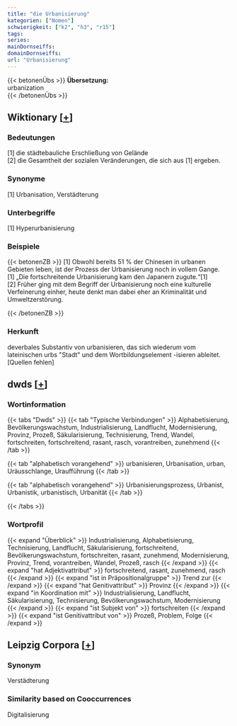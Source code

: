 ```yaml
---
title: "die Urbanisierung"
kategorien: ["Nomen"]
schwierigkeit: ["k2", "h3", "r15"]
tags:
series:
mainDornseiffs:
domainDornseiffs:
url: "Urbanisierung"
---
```


{{< betonenÜbs >}}
**Übersetzung:**  
urbanization  
{{< /betonenÜbs >}}

## Wiktionary [[+](https://de.wiktionary.org/wiki/Urbanisierung)]

### Bedeutungen
[1] die städtebauliche Erschließung von Gelände  
[2] die Gesamtheit der sozialen Veränderungen, die sich aus [1] ergeben.  

### Synonyme
[1] Urbanisation, Verstädterung  

### Unterbegriffe
[1] Hyperurbanisierung  

### Beispiele
{{< betonenZB >}}
[1] Obwohl bereits 51 % der Chinesen in urbanen Gebieten leben, ist der Prozess der Urbanisierung noch in vollem Gange.  
[1] „Die fortschreitende Urbanisierung kam den Japanern zugute.“[1]  
[2] Früher ging mit dem Begriff der Urbanisierung noch eine kulturelle Verfeinerung einher, heute denkt man dabei eher an Kriminalität und Umweltzerstörung.  

{{< /betonenZB >}}
### Herkunft
deverbales Substantiv von urbanisieren, das sich wiederum vom lateinischen urbs "Stadt" und dem Wortbildungselement -isieren ableitet.[Quellen fehlen]  



## dwds [[+](https://www.dwds.de/wb/Urbanisierung)]

### Wortinformation
{{< tabs "Dwds" >}}
{{< tab "Typische Verbindungen" >}}
Alphabetisierung, Bevölkerungswachstum, Industrialisierung, Landflucht, Modernisierung, Provinz, Prozeß, Säkularisierung, Technisierung, Trend, Wandel, fortschreiten, fortschreitend, rasant, rasch, vorantreiben, zunehmend
{{< /tab >}}

{{< tab "alphabetisch vorangehend" >}}
urbanisieren, Urbanisation, urban, Uräusschlange, Uraufführung
{{< /tab >}}

{{< tab "alphabetisch vorangehend" >}}
Urbanisierungsprozess, Urbanist, Urbanistik, urbanistisch, Urbanität
{{< /tab >}}

{{< /tabs >}}

### Wortprofil
{{< expand "Überblick" >}} Industrialisierung, Alphabetisierung, Technisierung, Landflucht, Säkularisierung, fortschreitend, Bevölkerungswachstum, fortschreiten, rasant, zunehmend, Modernisierung, Provinz, Trend, vorantreiben, Wandel, Prozeß, rasch {{< /expand >}}
{{< expand "hat Adjektivattribut" >}} fortschreitend, rasant, zunehmend, rasch {{< /expand >}}
{{< expand "ist in Präpositionalgruppe" >}} Trend zur {{< /expand >}}
{{< expand "hat Genitivattribut" >}} Provinz {{< /expand >}}
{{< expand "in Koordination mit" >}} Industrialisierung, Landflucht, Säkularisierung, Technisierung, Bevölkerungswachstum, Modernisierung {{< /expand >}}
{{< expand "ist Subjekt von" >}} fortschreiten {{< /expand >}}
{{< expand "ist Genitivattribut von" >}} Prozeß, Problem, Folge {{< /expand >}}

## Leipzig Corpora [[+](https://corpora.uni-leipzig.de/en/res?word=Urbanisierung&corpusId=deu_newscrawl-public_2018)]


### Synonym
Verstädterung


### Similarity based on Cooccurrences
Digitalisierung

